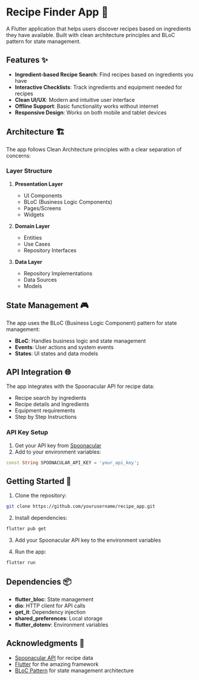 # Recipe Finder App 🍳

A Flutter application that helps users discover recipes based on ingredients they have available. Built with clean architecture principles and BLoC pattern for state management.

## Features ✨

- **Ingredient-based Recipe Search**: Find recipes based on ingredients you have
- **Interactive Checklists**: Track ingredients and equipment needed for recipes
- **Clean UI/UX**: Modern and intuitive user interface
- **Offline Support**: Basic functionality works without internet
- **Responsive Design**: Works on both mobile and tablet devices

## Architecture 🏗️

The app follows Clean Architecture principles with a clear separation of concerns:

### Layer Structure

1. **Presentation Layer**
   - UI Components
   - BLoC (Business Logic Components)
   - Pages/Screens
   - Widgets

2. **Domain Layer**
   - Entities
   - Use Cases
   - Repository Interfaces

3. **Data Layer**
   - Repository Implementations
   - Data Sources
   - Models

## State Management 🎮

The app uses the BLoC (Business Logic Component) pattern for state management:

- **BLoC**: Handles business logic and state management
- **Events**: User actions and system events
- **States**: UI states and data models

## API Integration 🌐

The app integrates with the Spoonacular API for recipe data:

- Recipe search by ingredients
- Recipe details and Ingredients
- Equipment requirements
- Step by Step Instructions

### API Key Setup

1. Get your API key from [Spoonacular](https://spoonacular.com/food-api)
2. Add to your environment variables:
```dart
const String SPOONACULAR_API_KEY = 'your_api_key';
```

## Getting Started 🚀

1. Clone the repository:
```bash
git clone https://github.com/yourusername/recipe_app.git
```

2. Install dependencies:
```bash
flutter pub get
```

3. Add your Spoonacular API key to the environment variables

4. Run the app:
```bash
flutter run
```

## Dependencies 📦

- **flutter_bloc**: State management
- **dio**: HTTP client for API calls
- **get_it**: Dependency injection
- **shared_preferences**: Local storage
- **flutter_dotenv**: Environment variables

## Acknowledgments 🙏

- [Spoonacular API](https://spoonacular.com/food-api) for recipe data
- [Flutter](https://flutter.dev) for the amazing framework
- [BLoC Pattern](https://bloclibrary.dev) for state management architecture
